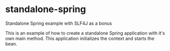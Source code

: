 standalone-spring
=================

Standalone Spring example with SLF4J as a bonus

This is an example of how to create a standalone Spring application with it's own main method.  This application initializes the context and starts the bean.
